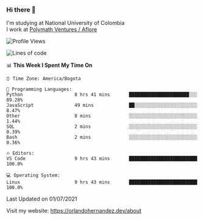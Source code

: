 ### Hi there 👋


<!--**AR4Z/AR4Z** is a ✨ _special_ ✨ repository because its `README.md` (this file) appears on your GitHub profile.

Here are some ideas to get you started:-->
I'm studying at National University of Colombia
<br>
I work at <a href="https://www.aflore.co/">Polymath Ventures / Aflore</a>
<br>

<!--START_SECTION:waka-->
![Profile Views](http://img.shields.io/badge/Profile%20Views-1-blue)

![Lines of code](https://img.shields.io/badge/From%20Hello%20World%20I%27ve%20Written-3.5%20million%20lines%20of%20code-blue)

📊 **This Week I Spent My Time On** 

```text
⌚︎ Time Zone: America/Bogota

💬 Programming Languages: 
Python                   8 hrs 41 mins       ██████████████████████░░░   89.28% 
JavaScript               49 mins             ██░░░░░░░░░░░░░░░░░░░░░░░   8.47% 
Other                    8 mins              ░░░░░░░░░░░░░░░░░░░░░░░░░   1.44% 
SQL                      2 mins              ░░░░░░░░░░░░░░░░░░░░░░░░░   0.39% 
Bash                     2 mins              ░░░░░░░░░░░░░░░░░░░░░░░░░   0.36%

🔥 Editors: 
VS Code                  9 hrs 43 mins       █████████████████████████   100.0%

💻 Operating System: 
Linux                    9 hrs 43 mins       █████████████████████████   100.0%

```


 Last Updated on 01/07/2021
<!--END_SECTION:waka-->


Visit my website: https://orlandohernandez.dev/about

